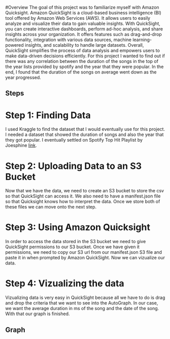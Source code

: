 #Overview
The goal of this project was to familiarize myself with Amazon Quicksight. Amazon QuickSight is a cloud-based business intelligence (BI) tool offered by Amazon Web Services (AWS). It allows users to easily analyze and visualize their data to gain valuable insights. With QuickSight, you can create interactive dashboards, perform ad-hoc analysis, and share insights across your organization. It offers features such as drag-and-drop functionality, integration with various data sources, machine learning-powered insights, and scalability to handle large datasets. Overall, QuickSight simplifies the process of data analysis and empowers users to make data-driven decisions efficiently. For this project I wanted to find out if there was any correlation between the duration of the songs in the top of the year lists provided by spotify and the year that they were popular. In the end, I found that the duration of the songs on average went down as the year progressed. 

## Steps 

# Step 1: Finding Data
I used Kraggle to find the dataset that I would eventually use for this project. I needed a dataset that showed the duration of songs and also the year that they got popular. I eventually settled on Spotify Top Hit Playlist by Joesphine [link](https://www.kaggle.com/datasets/josephinelsy/spotify-top-hit-playlist-2010-2022). 

# Step 2: Uploading Data to an S3 Bucket
Now that we have the data, we need to create an S3 bucket to store the csv so that QuickSight can access it. We also need to have a manifest.json file so that Quicksight knows how to interpret the data. Once we store both of these files we can move onto the next step. 

# Step 3: Using Amazon Quicksight
In order to access the data stored in the S3 bucket we need to give QuickSight permissions to our S3 bucket. Once we have given it permissions, we need to copy our S3 url from our manifest.json S3 file and paste it in when prompted by Amazon QuickSight. Now we can vizualize our data. 

# Step 4: Vizualizing the data
Vizualizing data is very easy in QuickSight because all we have to do is drag and drop the criteria that we want to see into the AutoGraph. In our case, we want the average duration in ms of the song and the date of the song. With that our graph is finished. 

## Graph

